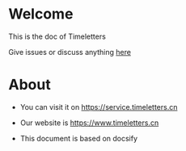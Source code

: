 # Welcome

This is the doc of Timeletters

Give issues or discuss anything [here][1]

# About

 - You can visit it on https://service.timeletters.cn

 - Our website is https://www.timeletters.cn

 - This document is based on docsify

[1]: https://github.com/timeletters/discuss/discussions

